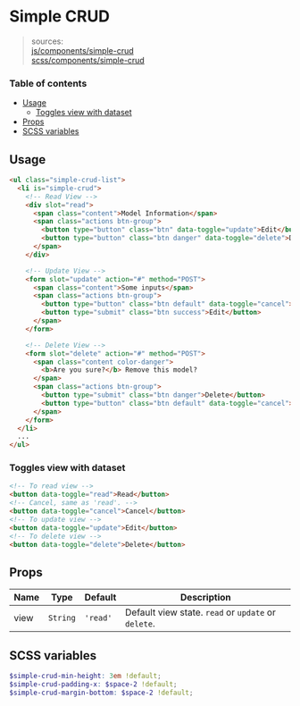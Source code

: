 # Simple CRUD

> sources:  
[js/components/simple-crud](../../src/js/components/simple-crud.vue)  
[scss/components/simple-crud](../../src/scss/components/_simple-crud.scss)

### Table of contents

- [Usage](#usage)
  - [Toggles view with dataset](#toggles-view-with-dataset)
- [Props](#props)
- [SCSS variables](#scss-variables)

## Usage

``` html
<ul class="simple-crud-list">
  <li is="simple-crud">
    <!-- Read View -->
    <div slot="read">
      <span class="content">Model Information</span>
      <span class="actions btn-group">
        <button type="button" class="btn" data-toggle="update">Edit</button>
        <button type="button" class="btn danger" data-toggle="delete">Delete</button>
      </span>
    </div>

    <!-- Update View -->
    <form slot="update" action="#" method="POST">
      <span class="content">Some inputs</span>
      <span class="actions btn-group">
        <button type="button" class="btn default" data-toggle="cancel">Cancel</button>
        <button type="submit" class="btn success">Edit</button>
      </span>
    </form>

    <!-- Delete View -->
    <form slot="delete" action="#" method="POST">
      <span class="content color-danger">
        <b>Are you sure?</b> Remove this model?
      </span>
      <span class="actions btn-group">
        <button type="submit" class="btn danger">Delete</button>
        <button type="button" class="btn default" data-toggle="cancel">Cancel</button>
      </span>
    </form>
  </li>
  ...
</ul>
```

### Toggles view with dataset

``` html
<!-- To read view -->
<button data-toggle="read">Read</button>
<!-- Cancel, same as 'read'. -->
<button data-toggle="cancel">Cancel</button>
<!-- To update view -->
<button data-toggle="update">Edit</button>
<!-- To delete view -->
<button data-toggle="delete">Delete</button>
```

## Props

| Name | Type | Default | Description |
| ---- |:----:| ------- | ----------- |
| view | `String` | `'read'` | Default view state. `read` or `update` or `delete`. |

## SCSS variables

``` scss
$simple-crud-min-height: 3em !default;
$simple-crud-padding-x: $space-2 !default;
$simple-crud-margin-bottom: $space-2 !default;
```
